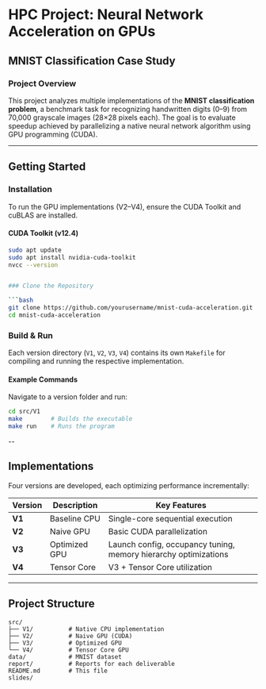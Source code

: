  
# HPC Project: Neural Network Acceleration on GPUs
## MNIST Classification Case Study

### Project Overview
This project analyzes multiple implementations of the **MNIST classification problem**, a benchmark task for recognizing handwritten digits (0–9) from 70,000 grayscale images (28×28 pixels each). The goal is to evaluate speedup achieved by parallelizing a native neural network algorithm using GPU programming (CUDA).

---


## Getting Started

### Installation

To run the GPU implementations (V2–V4), ensure the CUDA Toolkit and cuBLAS are installed.

#### CUDA Toolkit (v12.4)
```bash
sudo apt update
sudo apt install nvidia-cuda-toolkit
nvcc --version


### Clone the Repository

```bash
git clone https://github.com/yourusername/mnist-cuda-acceleration.git
cd mnist-cuda-acceleration
```

### Build & Run

Each version directory (`V1`, `V2`, `V3`, `V4`) contains its own `Makefile` for compiling and running the respective implementation.

#### Example Commands

Navigate to a version folder and run:

```bash
cd src/V1
make        # Builds the executable
make run    # Runs the program
```
--

## Implementations
Four versions are developed, each optimizing performance incrementally:

| Version | Description | Key Features |
|---------|-------------|--------------|
| **V1**  | Baseline CPU | Single-core sequential execution |
| **V2**  | Naive GPU   | Basic CUDA parallelization |
| **V3**  | Optimized GPU | Launch config, occupancy tuning, memory hierarchy optimizations |
| **V4**  | Tensor Core  | V3 + Tensor Core utilization |

---

## Project Structure
```plaintext
src/
├── V1/          # Native CPU implementation
├── V2/          # Naive GPU (CUDA)
├── V3/          # Optimized GPU
└── V4/          # Tensor Core GPU
data/            # MNIST dataset
report/          # Reports for each deliverable
README.md        # This file
slides/ 
